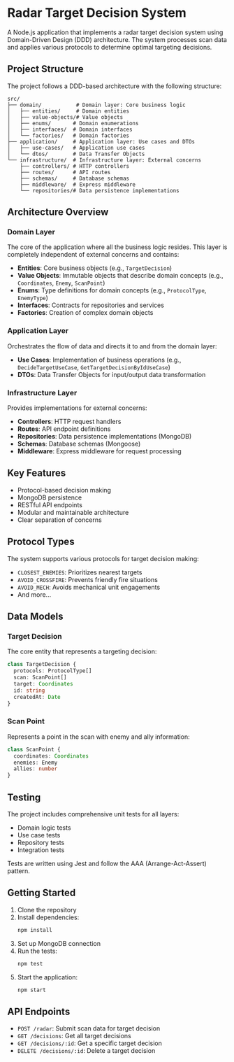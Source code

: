 # Radar Target Decision System

A Node.js application that implements a radar target decision system using Domain-Driven Design (DDD) architecture. The system processes scan data and applies various protocols to determine optimal targeting decisions.

## Project Structure

The project follows a DDD-based architecture with the following structure:

```
src/
├── domain/           # Domain layer: Core business logic
│   ├── entities/     # Domain entities
│   ├── value-objects/# Value objects
│   ├── enums/       # Domain enumerations
│   ├── interfaces/  # Domain interfaces
│   └── factories/   # Domain factories
├── application/     # Application layer: Use cases and DTOs
│   ├── use-cases/   # Application use cases
│   └── dtos/        # Data Transfer Objects
└── infrastructure/  # Infrastructure layer: External concerns
    ├── controllers/ # HTTP controllers
    ├── routes/      # API routes
    ├── schemas/     # Database schemas
    ├── middleware/  # Express middleware
    └── repositories/# Data persistence implementations
```

## Architecture Overview

### Domain Layer

The core of the application where all the business logic resides. This layer is completely independent of external concerns and contains:

- **Entities**: Core business objects (e.g., `TargetDecision`)
- **Value Objects**: Immutable objects that describe domain concepts (e.g., `Coordinates`, `Enemy`, `ScanPoint`)
- **Enums**: Type definitions for domain concepts (e.g., `ProtocolType`, `EnemyType`)
- **Interfaces**: Contracts for repositories and services
- **Factories**: Creation of complex domain objects

### Application Layer

Orchestrates the flow of data and directs it to and from the domain layer:

- **Use Cases**: Implementation of business operations (e.g., `DecideTargetUseCase`, `GetTargetDecisionByIdUseCase`)
- **DTOs**: Data Transfer Objects for input/output data transformation

### Infrastructure Layer

Provides implementations for external concerns:

- **Controllers**: HTTP request handlers
- **Routes**: API endpoint definitions
- **Repositories**: Data persistence implementations (MongoDB)
- **Schemas**: Database schemas (Mongoose)
- **Middleware**: Express middleware for request processing

## Key Features

- Protocol-based decision making
- MongoDB persistence
- RESTful API endpoints
- Modular and maintainable architecture
- Clear separation of concerns

## Protocol Types

The system supports various protocols for target decision making:

- `CLOSEST_ENEMIES`: Prioritizes nearest targets
- `AVOID_CROSSFIRE`: Prevents friendly fire situations
- `AVOID_MECH`: Avoids mechanical unit engagements
- And more...

## Data Models

### Target Decision

The core entity that represents a targeting decision:

```typescript
class TargetDecision {
  protocols: ProtocolType[]
  scan: ScanPoint[]
  target: Coordinates
  id: string
  createdAt: Date
}
```

### Scan Point

Represents a point in the scan with enemy and ally information:

```typescript
class ScanPoint {
  coordinates: Coordinates
  enemies: Enemy
  allies: number
}
```

## Testing

The project includes comprehensive unit tests for all layers:

- Domain logic tests
- Use case tests
- Repository tests
- Integration tests

Tests are written using Jest and follow the AAA (Arrange-Act-Assert) pattern.

## Getting Started

1. Clone the repository
2. Install dependencies:
   ```bash
   npm install
   ```
3. Set up MongoDB connection
4. Run the tests:
   ```bash
   npm test
   ```
5. Start the application:
   ```bash
   npm start
   ```

## API Endpoints

- `POST /radar`: Submit scan data for target decision
- `GET /decisions`: Get all target decisions
- `GET /decisions/:id`: Get a specific target decision
- `DELETE /decisions/:id`: Delete a target decision